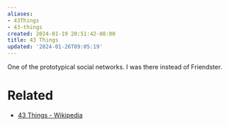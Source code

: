 ```yaml
---
aliases:
- 43Things
- 43-things
created: 2024-01-19 20:51:42-08:00
title: 43 Things
updated: '2024-01-26T09:05:19'
---
```


One of the prototypical social networks. I was there instead of Friendster.

# Related

* [43 Things - Wikipedia](https://en.wikipedia.org/wiki/43_Things)